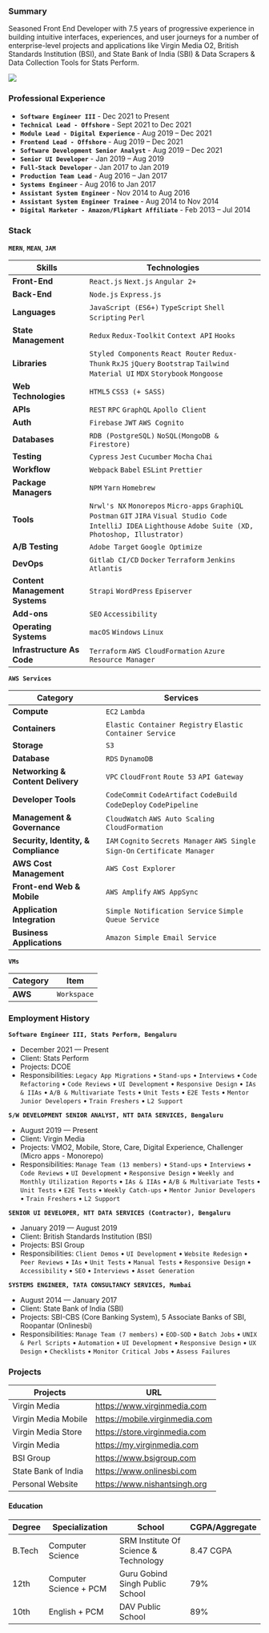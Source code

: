 ### Summary

Seasoned Front End Developer with 7.5 years of progressive experience in building intuitive interfaces, experiences, and user journeys for a number of enterprise-level projects and applications like Virgin Media O2, British Standards Institution (BSI), and State Bank of India (SBI) & Data Scrapers & Data Collection Tools for Stats Perform.

![](https://github-profile-summary-cards.vercel.app/api/cards/profile-details?username=nsdotorg&theme=default)

### Professional Experience

- **`Software Engineer III`** - Dec 2021 to Present
- **`Technical Lead - Offshore`** - Sept 2021 to Dec 2021
- **`Module Lead - Digital Experience`** - Aug 2019 – Dec 2021
- **`Frontend Lead - Offshore`** - Aug 2019 – Dec 2021
- **`Software Development Senior Analyst`** - Aug 2019 – Dec 2021
- **`Senior UI Developer`** - Jan 2019 – Aug 2019
- **`Full-Stack Developer`** - Jan 2017 to Jan 2019
- **`Production Team Lead`** - Aug 2016 – Jan 2017
- **`Systems Engineer`** - Aug 2016 to Jan 2017
- **`Assistant System Engineer`** - Nov 2014 to Aug 2016
- **`Assistant System Engineer Trainee`** - Aug 2014 to Nov 2014
- **`Digital Marketer - Amazon/Flipkart Affiliate`** - Feb 2013 – Jul 2014

### Stack

**`MERN`**, **`MEAN`**, **`JAM`**

| Skills                         | Technologies                                                                                                                                                        |
| ------------------------------ | ------------------------------------------------------------------------------------------------------------------------------------------------------------------- |
| **Front-End**                  | `React.js` `Next.js` `Angular 2+`                                                                                                                                   |
| **Back-End**                   | `Node.js` `Express.js`                                                                                                                                              |
| **Languages**                  | `JavaScript (ES6+)` `TypeScript` `Shell Scripting` `Perl`                                                                                                           |
| **State Management**           | `Redux` `Redux-Toolkit` `Context API` `Hooks`                                                                                                                       |
| **Libraries**                  | `Styled Components` `React Router` `Redux-Thunk` `RxJS` `jQuery` `Bootstrap` `Tailwind` `Material UI` `MDX` `Storybook` `Mongoose`                                  |
| **Web Technologies**           | `HTML5` `CSS3 (+ SASS) `                                                                                                                                            |
| **APIs**                       | `REST` `RPC` `GraphQL` `Apollo Client`                                                                                                                                    |
| **Auth**                       | `Firebase` `JWT` `AWS Cognito`                                                                                                                                      |
| **Databases**                  | `RDB (PostgreSQL)` `NoSQL(MongoDB & Firestore)`                                                                                                                     |
| **Testing**                    | `Cypress` `Jest` `Cucumber` `Mocha` `Chai`                                                                                                                          |
| **Workflow**                   | `Webpack` `Babel` `ESLint` `Prettier`                                                                                                                               |
| **Package Managers**           | `NPM` `Yarn` `Homebrew`                                                                                                                                             |
| **Tools**                      | `Nrwl's NX` `Monorepos` `Micro-apps` `GraphiQL` `Postman` `GIT` `JIRA` `Visual Studio Code` `IntelliJ IDEA` `Lighthouse` `Adobe Suite (XD, Photoshop, Illustrator)` |
| **A/B Testing**                | `Adobe Target` `Google Optimize`                                                                                                                                    |
| **DevOps**                     | `Gitlab CI/CD` `Docker` `Terraform` `Jenkins` `Atlantis`                                                                                                                       |
| **Content Management Systems** | `Strapi` `WordPress` `Episerver`                                                                                                                                    |
| **Add-ons**                    | `SEO` `Accessibility`                                                                                                                                               |
| **Operating Systems**          | `macOS` `Windows` `Linux`                                                                                                                                                   |
| **Infrastructure As Code**          | `Terraform` `AWS CloudFormation` `Azure Resource Manager`                                                                                                                                                 |

**`AWS Services`**

| Category                             | Services                                                                     |
| ------------------------------------ | ---------------------------------------------------------------------------- |
| **Compute**                          | `EC2` `Lambda`                                                               |
| **Containers**                       | `Elastic Container Registry` `Elastic Container Service`                     |
| **Storage**                          | `S3`                                                                         |
| **Database**                         | `RDS` `DynamoDB`                                                             |
| **Networking & Content Delivery**    | `VPC` `CloudFront` `Route 53` `API Gateway`                                  |
| **Developer Tools**                  | `CodeCommit` `CodeArtifact` `CodeBuild` `CodeDeploy` `CodePipeline`          |
| **Management & Governance**          | `CloudWatch` `AWS Auto Scaling` `CloudFormation`                             |
| **Security, Identity, & Compliance** | `IAM` `Cognito` `Secrets Manager` `AWS Single Sign-On` `Certificate Manager` |
| **AWS Cost Management**              | `AWS Cost Explorer`                                                          |
| **Front-end Web & Mobile**           | `AWS Amplify` `AWS AppSync`                                                  |
| **Application Integration**          | `Simple Notification Service` `Simple Queue Service`                         |
| **Business Applications**            | `Amazon Simple Email Service`                                                |

**`VMs`**

| Category                             | Item                                                                     |
| ------------------------------------ | ---------------------------------------------------------------------------- |
| **AWS**                          | `Workspace`                                                               |
### Employment History

**`Software Engineer III, Stats Perform, Bengaluru`**

- December 2021 — Present
- Client: Stats Perform
- Projects: DCOE
- Responsibilities: `Legacy App Migrations` • `Stand-ups` • `Interviews` • `Code Refactoring` • `Code Reviews` • `UI Development` • `Responsive Design` • `IAs & IIAs` • `A/B & Multivariate Tests` • `Unit Tests` • `E2E Tests` • `Mentor Junior Developers` • `Train Freshers` • `L2 Support`

**`S/W DEVELOPMENT SENIOR ANALYST, NTT DATA SERVICES, Bengaluru`**

- August 2019 — Present
- Client: Virgin Media
- Projects: VMO2, Mobile, Store, Care, Digital Experience, Challenger (Micro apps - Monorepo)
- Responsibilities: `Manage Team (13 members)` • `Stand-ups` • `Interviews` • `Code Reviews` • `UI Development` • `Responsive Design` • `Weekly and Monthly Utilization Reports` • `IAs & IIAs` • `A/B & Multivariate Tests` • `Unit Tests` • `E2E Tests` • `Weekly Catch-ups` • `Mentor Junior Developers` • `Train Freshers` • `L2 Support`

**`SENIOR UI DEVELOPER, NTT DATA SERVICES (Contractor), Bengaluru`**

- January 2019 — August 2019
- Client: British Standards Institution (BSI)
- Projects: BSI Group
- Responsibilities: `Client Demos` • `UI Development` • `Website Redesign` • `Peer Reviews` • `IAs` • `Unit Tests` • `Manual Tests` • `Responsive Design` • `Accessibility` • `SEO` • `Interviews` • `Asset Generation`

**`SYSTEMS ENGINEER, TATA CONSULTANCY SERVICES, Mumbai`**

- August 2014 — January 2017
- Client: State Bank of India (SBI)
- Projects: SBI-CBS (Core Banking System), 5 Associate Banks of SBI, Roopantar (Onlinesbi)
- Responsibilities: `Manage Team (7 members)` • `EOD-SOD` • `Batch Jobs` • `UNIX & Perl Scripts` • `Automation` • `UI Development` • `Responsive Design` • `UX Design` • `Checklists` • `Monitor Critical Jobs` • `Assess Failures`

### Projects

| Projects            | URL                            |
| ------------------- | ------------------------------ |
| Virgin Media        | https://www.virginmedia.com    |
| Virgin Media Mobile | https://mobile.virginmedia.com |
| Virgin Media Store  | https://store.virginmedia.com  |
| Virgin Media        | https://my.virginmedia.com     |
| BSI Group           | https://www.bsigroup.com       |
| State Bank of India | https://www.onlinesbi.com      |
| Personal Website    | https://www.nishantsingh.org   |

#### Education

| Degree | Specialization         | School                                | CGPA/Aggregate |
| ------ | ---------------------- | ------------------------------------- | -------------- |
| B.Tech | Computer Science       | SRM Institute Of Science & Technology | 8.47 CGPA      |
| 12th   | Computer Science + PCM | Guru Gobind Singh Public School       | 79%            |
| 10th   | English + PCM          | DAV Public School                     | 89%            |
